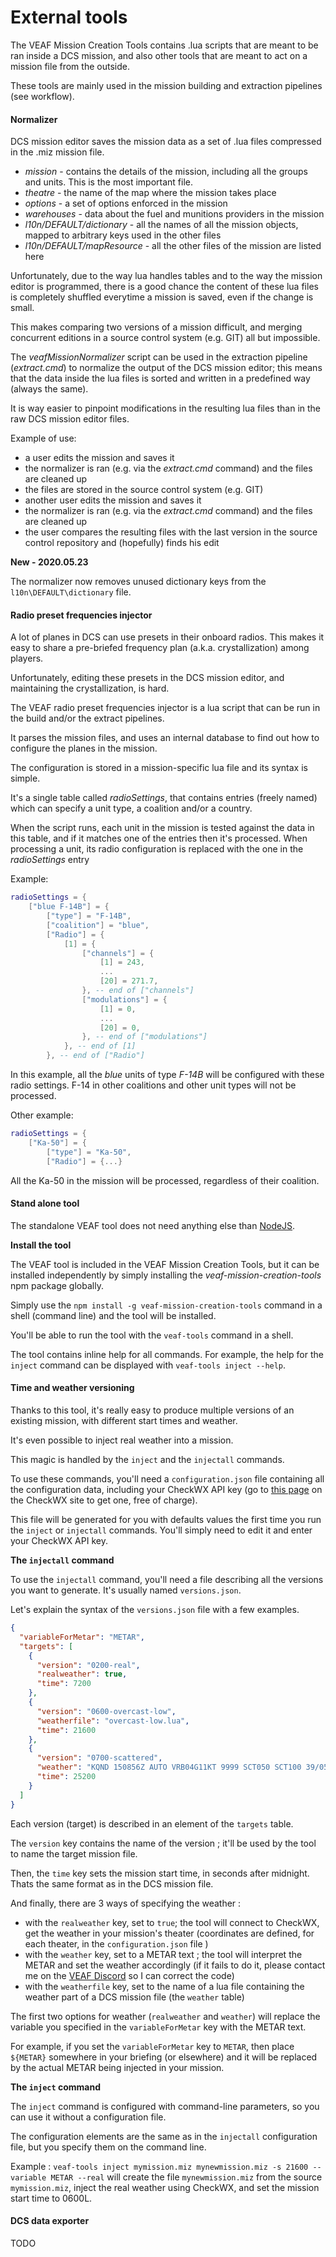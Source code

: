 # External tools

The VEAF Mission Creation Tools contains .lua scripts that are meant to be ran inside a DCS mission, and also other tools that are meant to act on a mission file from the outside.

These tools are mainly used in the mission building and extraction pipelines (see workflow).

#### Normalizer

DCS mission editor saves the mission data as a set of .lua files compressed in the .miz mission file.

* _mission_ - contains the details of the mission, including all the groups and units. This is the most important file.
* _theatre_ - the name of the map where the mission takes place
* _options_ - a set of options enforced in the mission
* _warehouses_ - data about the fuel and munitions providers in the mission
* _l10n/DEFAULT/dictionary_ - all the names of all the mission objects, mapped to arbitrary keys used in the other files
* _l10n/DEFAULT/mapResource_ - all the other files of the mission are listed here

Unfortunately, due to the way lua handles tables and to the way the mission editor is programmed, there is a good chance the content of these lua files is completely shuffled everytime a mission is saved, even if the change is small.

This makes comparing two versions of a mission difficult, and merging concurrent editions in a source control system (e.g. GIT) all but impossible.

The _veafMissionNormalizer_ script can be used in the extraction pipeline (_extract.cmd_) to normalize the output of the DCS mission editor; this means that the data inside the lua files is sorted and written in a predefined way (always the same).

It is way easier to pinpoint modifications in the resulting lua files than in the raw DCS mission editor files.

Example of use:

* a user edits the mission and saves it
* the normalizer is ran (e.g. via the _extract.cmd_ command) and the files are cleaned up
* the files are stored in the source control system (e.g. GIT)
* another user edits the mission and saves it
* the normalizer is ran (e.g. via the _extract.cmd_ command) and the files are cleaned up
* the user compares the resulting files with the last version in the source control repository and (hopefully) finds his edit

**New - 2020.05.23**

The normalizer now removes unused dictionary keys from the `l10n\DEFAULT\dictionary` file.

#### Radio preset frequencies injector

A lot of planes in DCS can use presets in their onboard radios. This makes it easy to share a pre-briefed frequency plan (a.k.a. crystallization) among players.

Unfortunately, editing these presets in the DCS mission editor, and maintaining the crystallization, is hard.

The VEAF radio preset frequencies injector is a lua script that can be run in the build and/or the extract pipelines.

It parses the mission files, and uses an internal database to find out how to configure the planes in the mission.

The configuration is stored in a mission-specific lua file and its syntax is simple.

It's a single table called _radioSettings_, that contains entries (freely named) which can specify a unit type, a coalition and/or a country.

When the script runs, each unit in the mission is tested against the data in this table, and if it matches one of the entries then it's processed. When processing a unit, its radio configuration is replaced with the one in the _radioSettings_ entry

Example:

```lua
radioSettings = {
    ["blue F-14B"] = {
        ["type"] = "F-14B",
        ["coalition"] = "blue",
        ["Radio"] = {
            [1] = {
                ["channels"] = {
                    [1] = 243,
                    ...
                    [20] = 271.7,
                }, -- end of ["channels"]
                ["modulations"] = {
                    [1] = 0,
                    ...
                    [20] = 0,
                }, -- end of ["modulations"]
            }, -- end of [1]
        }, -- end of ["Radio"]
```

In this example, all the _blue_ units of type _F-14B_ will be configured with these radio settings. F-14 in other coalitions and other unit types will not be processed.

Other example:

```lua
radioSettings = {
    ["Ka-50"] = {
        ["type"] = "Ka-50",
        ["Radio"] = {...}
```

All the Ka-50 in the mission will be processed, regardless of their coalition.

#### Stand alone tool

The standalone VEAF tool does not need anything else than [NodeJS](https://nodejs.org/en/).

**Install the tool**

The VEAF tool is included in the VEAF Mission Creation Tools, but it can be installed independently by simply installing the _veaf-mission-creation-tools_ npm package globally.

Simply use the `npm install -g veaf-mission-creation-tools` command in a shell (command line) and the tool will be installed.

You'll be able to run the tool with the `veaf-tools` command in a shell.

The tool contains inline help for all commands. For example, the help for the `inject` command can be displayed with `veaf-tools inject --help`.

#### Time and weather versioning

Thanks to this tool, it's really easy to produce multiple versions of an existing mission, with different start times and weather.

It's even possible to inject real weather into a mission.

This magic is handled by the `inject` and the `injectall` commands.

To use these commands, you'll need a `configuration.json` file containing all the configuration data, including your CheckWX API key (go to [this page](https://www.checkwx.com/api/newkey) on the CheckWX site to get one, free of charge).

This file will be generated for you with defaults values the first time you run the `inject` or `injectall` commands. You'll simply need to edit it and enter your CheckWX API key.

**The `injectall` command**

To use the `injectall` command, you'll need a file describing all the versions you want to generate. It's usually named `versions.json`.

Let's explain the syntax of the `versions.json` file with a few examples.

```json
{
  "variableForMetar": "METAR",
  "targets": [
    {
      "version": "0200-real",
      "realweather": true,
      "time": 7200
    },
    {
      "version": "0600-overcast-low",
      "weatherfile": "overcast-low.lua",
      "time": 21600
    },
    {
      "version": "0700-scattered",
      "weather": "KQND 150856Z AUTO VRB04G11KT 9999 SCT050 SCT100 39/05 A2989 RMK AO2 SLP103 WND DATA ESTMD T03900045 50007",
      "time": 25200
    }
  ]
}
```

Each version (target) is described in an element of the `targets` table.

The `version` key contains the name of the version ; it'll be used by the tool to name the target mission file.

Then, the `time` key sets the mission start time, in seconds after midnight. Thats the same format as in the DCS mission file.

And finally, there are 3 ways of specifying the weather :

* with the `realweather` key, set to `true`; the tool will connect to CheckWX, get the weather in your mission's theater (coordinates are defined, for each theater, in the `configuration.json` file )
* with the `weather` key, set to a METAR text ; the tool will interpret the METAR and set the weather accordingly (if it fails to do it, please contact me on the [VEAF Discord](https://tinyurl.com/veafdisc) so I can correct the code)
* with the `weatherfile` key, set to the name of a lua file containing the weather part of a DCS mission file (the `weather` table)

The first two options for weather (`realweather` and `weather`) will replace the variable you specified in the `variableForMetar` key with the METAR text.

For example, if you set the `variableForMetar` key to `METAR`, then place `${METAR}` somewhere in your briefing (or elsewhere) and it will be replaced by the actual METAR being injected in your mission.

**The `inject` command**

The `inject` command is configured with command-line parameters, so you can use it without a configuration file.

The configuration elements are the same as in the `injectall` configuration file, but you specify them on the command line.

Example : `veaf-tools inject mymission.miz mynewmission.miz -s 21600 --variable METAR --real` will create the file `mynewmission.miz` from the source `mymission.miz`, inject the real weather using CheckWX, and set the mission start time to 0600L.

#### DCS data exporter

TODO
